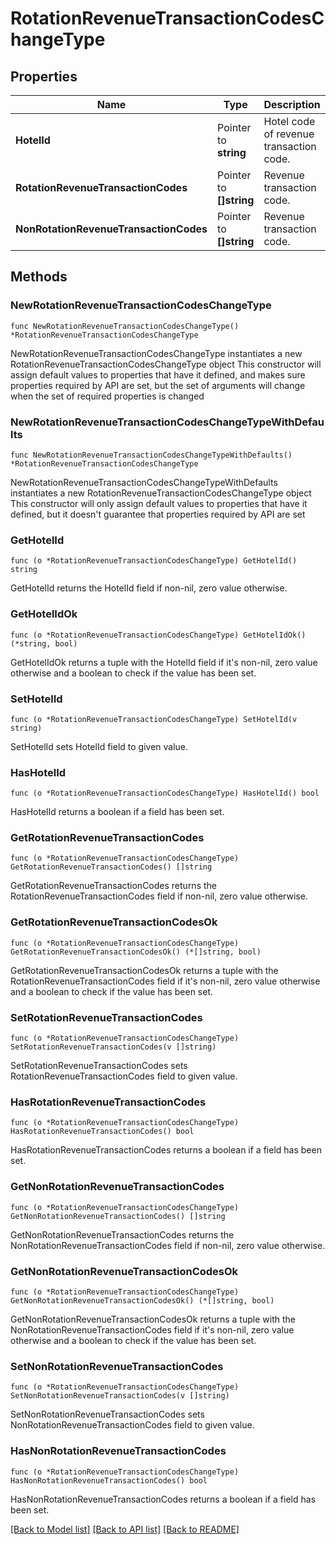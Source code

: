 # RotationRevenueTransactionCodesChangeType

## Properties

Name | Type | Description | Notes
------------ | ------------- | ------------- | -------------
**HotelId** | Pointer to **string** | Hotel code of revenue transaction code. | [optional] 
**RotationRevenueTransactionCodes** | Pointer to **[]string** | Revenue transaction code. | [optional] 
**NonRotationRevenueTransactionCodes** | Pointer to **[]string** | Revenue transaction code. | [optional] 

## Methods

### NewRotationRevenueTransactionCodesChangeType

`func NewRotationRevenueTransactionCodesChangeType() *RotationRevenueTransactionCodesChangeType`

NewRotationRevenueTransactionCodesChangeType instantiates a new RotationRevenueTransactionCodesChangeType object
This constructor will assign default values to properties that have it defined,
and makes sure properties required by API are set, but the set of arguments
will change when the set of required properties is changed

### NewRotationRevenueTransactionCodesChangeTypeWithDefaults

`func NewRotationRevenueTransactionCodesChangeTypeWithDefaults() *RotationRevenueTransactionCodesChangeType`

NewRotationRevenueTransactionCodesChangeTypeWithDefaults instantiates a new RotationRevenueTransactionCodesChangeType object
This constructor will only assign default values to properties that have it defined,
but it doesn't guarantee that properties required by API are set

### GetHotelId

`func (o *RotationRevenueTransactionCodesChangeType) GetHotelId() string`

GetHotelId returns the HotelId field if non-nil, zero value otherwise.

### GetHotelIdOk

`func (o *RotationRevenueTransactionCodesChangeType) GetHotelIdOk() (*string, bool)`

GetHotelIdOk returns a tuple with the HotelId field if it's non-nil, zero value otherwise
and a boolean to check if the value has been set.

### SetHotelId

`func (o *RotationRevenueTransactionCodesChangeType) SetHotelId(v string)`

SetHotelId sets HotelId field to given value.

### HasHotelId

`func (o *RotationRevenueTransactionCodesChangeType) HasHotelId() bool`

HasHotelId returns a boolean if a field has been set.

### GetRotationRevenueTransactionCodes

`func (o *RotationRevenueTransactionCodesChangeType) GetRotationRevenueTransactionCodes() []string`

GetRotationRevenueTransactionCodes returns the RotationRevenueTransactionCodes field if non-nil, zero value otherwise.

### GetRotationRevenueTransactionCodesOk

`func (o *RotationRevenueTransactionCodesChangeType) GetRotationRevenueTransactionCodesOk() (*[]string, bool)`

GetRotationRevenueTransactionCodesOk returns a tuple with the RotationRevenueTransactionCodes field if it's non-nil, zero value otherwise
and a boolean to check if the value has been set.

### SetRotationRevenueTransactionCodes

`func (o *RotationRevenueTransactionCodesChangeType) SetRotationRevenueTransactionCodes(v []string)`

SetRotationRevenueTransactionCodes sets RotationRevenueTransactionCodes field to given value.

### HasRotationRevenueTransactionCodes

`func (o *RotationRevenueTransactionCodesChangeType) HasRotationRevenueTransactionCodes() bool`

HasRotationRevenueTransactionCodes returns a boolean if a field has been set.

### GetNonRotationRevenueTransactionCodes

`func (o *RotationRevenueTransactionCodesChangeType) GetNonRotationRevenueTransactionCodes() []string`

GetNonRotationRevenueTransactionCodes returns the NonRotationRevenueTransactionCodes field if non-nil, zero value otherwise.

### GetNonRotationRevenueTransactionCodesOk

`func (o *RotationRevenueTransactionCodesChangeType) GetNonRotationRevenueTransactionCodesOk() (*[]string, bool)`

GetNonRotationRevenueTransactionCodesOk returns a tuple with the NonRotationRevenueTransactionCodes field if it's non-nil, zero value otherwise
and a boolean to check if the value has been set.

### SetNonRotationRevenueTransactionCodes

`func (o *RotationRevenueTransactionCodesChangeType) SetNonRotationRevenueTransactionCodes(v []string)`

SetNonRotationRevenueTransactionCodes sets NonRotationRevenueTransactionCodes field to given value.

### HasNonRotationRevenueTransactionCodes

`func (o *RotationRevenueTransactionCodesChangeType) HasNonRotationRevenueTransactionCodes() bool`

HasNonRotationRevenueTransactionCodes returns a boolean if a field has been set.


[[Back to Model list]](../README.md#documentation-for-models) [[Back to API list]](../README.md#documentation-for-api-endpoints) [[Back to README]](../README.md)


